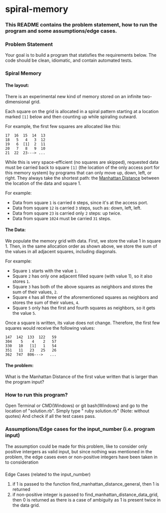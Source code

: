# spiral-memory

### This README contains the problem statement, how to run the program and some assumptions/edge cases.

### Problem Statement


Your goal is to build a program that statisfies the requirements below. The code should be clean, idiomatic, and contain automated tests.

### Spiral Memory 

#### The layout:
There is an experimental new kind of memory stored on an infinite two-dimensional grid.

Each square on the grid is allocated in a spiral pattern starting at a location marked `[1]` below and then counting up while spiraling outward. 

For example, the first few squares are allocated like this:

```
17  16  15  14  13
18   5   4   3  12
19   6  [1]  2  11
20   7   8   9  10
21  22  23---> ...
```

While this is very space-efficient (no squares are skipped), requested data must be carried back to square `[1]` (the location of the only access port for this memory system) by programs that can only move up, down, left, or right. They always take the shortest path: the [Manhattan Distance](https://en.wikipedia.org/wiki/Taxicab_geometry) between the location of the data and square 1.

For example:
- Data from square `1` is carried `0` steps, since it's at the access port.
- Data from square `12` is carried `3` steps, such as: down, left, left.
- Data from square `23` is carried only `2` steps: up twice.
- Data from square `1024` must be carried `31` steps.

#### The Data:

We populate the memory grid with data. First, we store the value 1 in square 1. Then, in the same allocation order as shown above, we store the sum of the values in all adjacent squares, including diagonals.

For example:
- Square `1` starts with the value `1`.
- Square `2` has only one adjacent filled square (with value 1), so it also stores `1`.
- Square `3` has both of the above squares as neighbors and stores the sum of their values, `2`.
- Square `4` has all three of the aforementioned squares as neighbors and stores the sum of their values, `4`.
- Square `5` only has the first and fourth squares as neighbors, so it gets the value `5`.

Once a square is written, its value does not change. Therefore, the first few squares would receive the following values:

```
147  142  133  122   59
304    5    4    2   57
330   10   [1]   1   54
351   11   23   25   26
362  747  806--->   ...
```

#### The problem:

What is the Manhattan Distance of the first value written that is larger than the program input?

### How to run this program?

Open Terminal or CMD(Windows) or git bash(Windows) and go to the location of "solution.rb".
Simply type " ruby solution.rb"   (Note: without quotes)
And check if all the test cases pass.

### Assumptions/Edge cases for the input_number (i.e. program input)

The assumption could be made for this problem, like to consider only positive intergers as valid input, but since nothing was mentioned in the problem, the edge cases even or non-positive integers have been taken in to consideration

###
Edge Cases (related to the input_number)

1. if 1 is passed to the function find_manhattan_distance_general, then 1 is returned
2. if non-positive integer is passed to find_manhattan_distance_data_grid, then 0 is returned as there is a case of ambiguity as 1 is present twice in the data grid.
